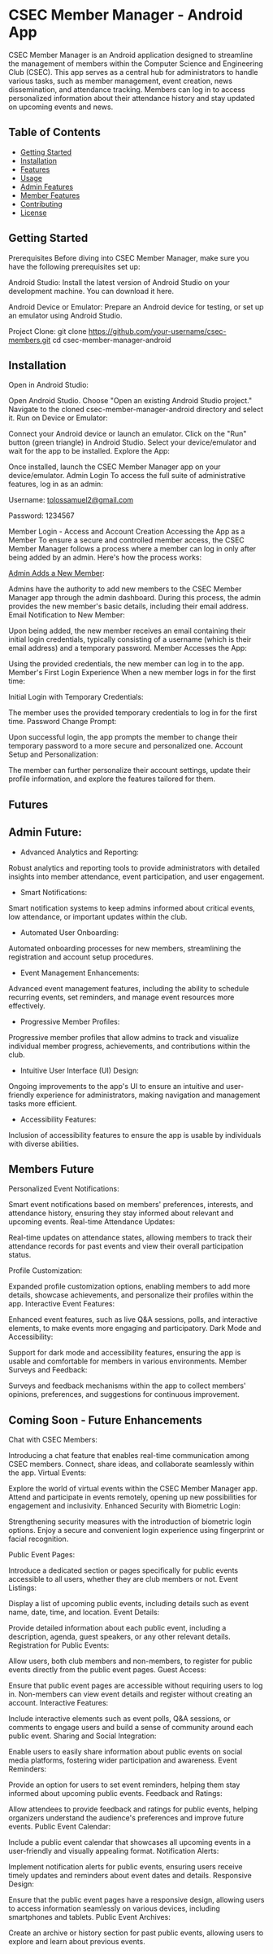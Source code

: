 # CSEC Member Manager - Android App
CSEC Member Manager is an Android application designed to streamline the management of members within the Computer Science and Engineering Club (CSEC). This app serves as a central hub for administrators to handle various tasks, such as member management, event creation, news dissemination, and attendance tracking. Members can log in to access personalized information about their attendance history and stay updated on upcoming events and news.
## Table of Contents

- [Getting Started](#getting-started)
- [Installation](#installation)
- [Features](#features)
- [Usage](#usage)
- [Admin Features](#admin-features)
- [Member Features](#member-features)
- [Contributing](#contributing)
- [License](#license)


## Getting Started

Prerequisites
Before diving into CSEC Member Manager, make sure you have the following prerequisites set up:

Android Studio: Install the latest version of Android Studio on your development machine. You can download it here.

Android Device or Emulator: Prepare an Android device for testing, or set up an emulator using Android Studio.

Project Clone:
git clone https://github.com/your-username/csec-members.git
cd csec-member-manager-android
## Installation
Open in Android Studio:

Open Android Studio.
Choose "Open an existing Android Studio project."
Navigate to the cloned csec-member-manager-android directory and select it.
Run on Device or Emulator:

Connect your Android device or launch an emulator.
Click on the "Run" button (green triangle) in Android Studio.
Select your device/emulator and wait for the app to be installed.
Explore the App:

Once installed, launch the CSEC Member Manager app on your device/emulator.
Admin Login
To access the full suite of administrative features, log in as an admin:

Username: tolossamuel2@gmail.com

Password: 1234567

Member Login - Access and Account Creation
Accessing the App as a Member
To ensure a secure and controlled member access, the CSEC Member Manager follows a process where a member can log in only after being added by an admin. Here's how the process works:


[Admin Adds a New Member](#):

Admins have the authority to add new members to the CSEC Member Manager app through the admin dashboard.
During this process, the admin provides the new member's basic details, including their email address.
Email Notification to New Member:

Upon being added, the new member receives an email containing their initial login credentials, typically consisting of a username (which is their email address) and a temporary password.
Member Accesses the App:

Using the provided credentials, the new member can log in to the app.
Member's First Login Experience
When a new member logs in for the first time:

Initial Login with Temporary Credentials:

The member uses the provided temporary credentials to log in for the first time.
Password Change Prompt:

Upon successful login, the app prompts the member to change their temporary password to a more secure and personalized one.
Account Setup and Personalization:

The member can further personalize their account settings, update their profile information, and explore the features tailored for them.

## Futures
## Admin Future:


- Advanced Analytics and Reporting:

Robust analytics and reporting tools to provide administrators with detailed insights into member attendance, event participation, and user engagement.

- Smart Notifications:

Smart notification systems to keep admins informed about critical events, low attendance, or important updates within the club.

- Automated User Onboarding:

Automated onboarding processes for new members, streamlining the registration and account setup procedures.

- Event Management Enhancements:

Advanced event management features, including the ability to schedule recurring events, set reminders, and manage event resources more effectively.

- Progressive Member Profiles:

Progressive member profiles that allow admins to track and visualize individual member progress, achievements, and contributions within the club.

- Intuitive User Interface (UI) Design:

Ongoing improvements to the app's UI to ensure an intuitive and user-friendly experience for administrators, making navigation and management tasks more efficient.

- Accessibility Features:

Inclusion of accessibility features to ensure the app is usable by individuals with diverse abilities.

## Members Future

Personalized Event Notifications:

Smart event notifications based on members' preferences, interests, and attendance history, ensuring they stay informed about relevant and upcoming events.
Real-time Attendance Updates:

Real-time updates on attendance states, allowing members to track their attendance records for past events and view their overall participation status.

Profile Customization:

Expanded profile customization options, enabling members to add more details, showcase achievements, and personalize their profiles within the app.
Interactive Event Features:

Enhanced event features, such as live Q&A sessions, polls, and interactive elements, to make events more engaging and participatory.
Dark Mode and Accessibility:

Support for dark mode and accessibility features, ensuring the app is usable and comfortable for members in various environments.
Member Surveys and Feedback:

Surveys and feedback mechanisms within the app to collect members' opinions, preferences, and suggestions for continuous improvement.

## Coming Soon - Future Enhancements

Chat with CSEC Members:

Introducing a chat feature that enables real-time communication among CSEC members. Connect, share ideas, and collaborate seamlessly within the app.
Virtual Events:

Explore the world of virtual events within the CSEC Member Manager app. Attend and participate in events remotely, opening up new possibilities for engagement and inclusivity.
Enhanced Security with Biometric Login:

Strengthening security measures with the introduction of biometric login options. Enjoy a secure and convenient login experience using fingerprint or facial recognition.

Public Event Pages:

Introduce a dedicated section or pages specifically for public events accessible to all users, whether they are club members or not.
Event Listings:

Display a list of upcoming public events, including details such as event name, date, time, and location.
Event Details:

Provide detailed information about each public event, including a description, agenda, guest speakers, or any other relevant details.
Registration for Public Events:

Allow users, both club members and non-members, to register for public events directly from the public event pages.
Guest Access:

Ensure that public event pages are accessible without requiring users to log in. Non-members can view event details and register without creating an account.
Interactive Features:

Include interactive elements such as event polls, Q&A sessions, or comments to engage users and build a sense of community around each public event.
Sharing and Social Integration:

Enable users to easily share information about public events on social media platforms, fostering wider participation and awareness.
Event Reminders:

Provide an option for users to set event reminders, helping them stay informed about upcoming public events.
Feedback and Ratings:

Allow attendees to provide feedback and ratings for public events, helping organizers understand the audience's preferences and improve future events.
Public Event Calendar:

Include a public event calendar that showcases all upcoming events in a user-friendly and visually appealing format.
Notification Alerts:

Implement notification alerts for public events, ensuring users receive timely updates and reminders about event dates and details.
Responsive Design:

Ensure that the public event pages have a responsive design, allowing users to access information seamlessly on various devices, including smartphones and tablets.
Public Event Archives:

Create an archive or history section for past public events, allowing users to explore and learn about previous events.

